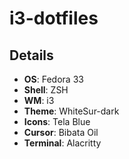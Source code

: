 # i3-dotfiles

## Details ##
+ **OS**: Fedora 33
+ **Shell**: ZSH
+ **WM**: i3
+ **Theme**: WhiteSur-dark
+ **Icons**: Tela Blue
+ **Cursor**: Bibata Oil
+ **Terminal**: Alacritty
